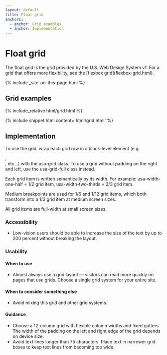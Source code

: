 ```yaml
---
layout: default
title: Float grid
anchors:
  - anchor: Grid examples
  - anchor: Implementation
---
```


# Float grid

<div class="va-introtext" markdown="1">
  The float grid is the grid provided by the U.S. Web Design System v1. For a grid that offers more flexibility, see the [flexbox grid](flexbox-grid.html).
</div>

{% include _site-on-this-page.html %}

## Grid examples

<div class="site-showcase">
{% include_relative html/grid.html %}
</div>

{% include snippet.html content='html/grid.html' %}

## Implementation

To use the grid, wrap each grid row in a block-level element (e.g. <section>, <div>, etc...) with the usa-grid class. To use a grid without padding on the right and left, use the usa-grid-full class instead.

Each grid item is written semantically by its width. For example: usa-width-one-half = 1/2 grid item, usa-width-two-thirds = 2/3 grid item.

Medium breakpoints are used for 1/6 and 1/12 grid items, which both transform into a 1/3 grid item at medium screen sizes.

All grid items are full-width at small screen sizes.

### Accessibility

- Low-vision users should be able to increase the size of the text by up to 200 percent without breaking the layout.

### Usability

#### When to use

- Almost always use a grid layout — visitors can read more quickly on pages that use grids. Choose a single grid system for your entire site.

#### When to consider something else

- Avoid mixing this grid and other grid systems.

#### Guidance

- Choose a 12-column grid with flexible column widths and fixed gutters. The width of the padding on the left and right edge of the grid depends on device size.
- Avoid text lines longer than 75 characters. Place text in narrower grid boxes to keep text lines from becoming too wide.

